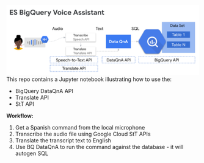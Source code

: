 ![Diagram](diagram.png)
This repo contains a Jupyter notebook illustrating how to use the:
* BigQuery DataQnA API
* Translate API
* StT API

**Workflow:**
1. Get a Spanish command from the local microphone
2. Transcribe the audio file using Google Cloud StT APIs
3. Translate the transcript text to English
4. Use BQ DataQnA to run the command against the database - it will autogen SQL
